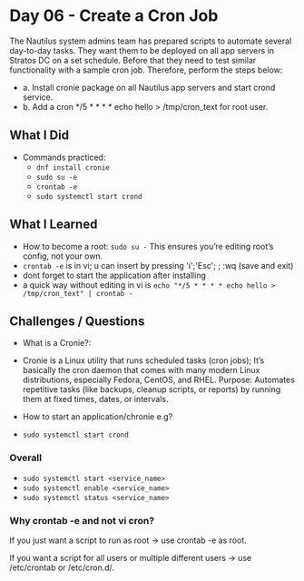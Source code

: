 # Day 06 - Create a Cron Job
The Nautilus system admins team has prepared scripts to automate several day-to-day tasks. They want them to be deployed on all app servers in Stratos DC on a set schedule. Before that they need to test similar functionality with a sample cron job. Therefore, perform the steps below:

- a. Install cronie package on all Nautilus app servers and start crond service.
- b. Add a cron */5 * * * * echo hello > /tmp/cron_text for root user.

## What I Did
- Commands practiced:
  - `dnf install cronie`
  - `sudo su -e`
  - `crontab -e`
  - `sudo systemctl start crond`

## What I Learned
- How to become a root: `sudo su -` This ensures you’re editing root’s config, not your own.
 - `crontab -e` is in vi; u can insert by pressing 'i';'Esc'; ; :wq (save and exit)
 - dont forget to start the application after installing
- a quick way without editing in vi is `echo "*/5 * * * * echo hello > /tmp/cron_text" | crontab -`

## Challenges / Questions
- What is a Cronie?:
- Cronie is a Linux utility that runs scheduled tasks (cron jobs); It’s basically the cron daemon that comes with many modern Linux distributions, especially Fedora, CentOS, and RHEL.
Purpose: Automates repetitive tasks (like backups, cleanup scripts, or reports) by running them at fixed times, dates, or intervals.

- How to start an application/chronie e.g?
- `sudo systemctl start crond`
### Overall
- `sudo systemctl start <service_name>`
- `sudo systemctl enable <service_name>`
- `sudo systemctl status <service_name>`

### Why crontab -e and not vi cron?
If you just want a script to run as root → use crontab -e as root.

If you want a script for all users or multiple different users → use /etc/crontab or /etc/cron.d/.

